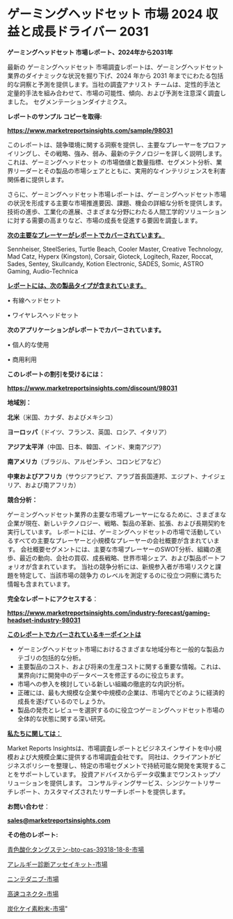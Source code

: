 # ゲーミングヘッドセット 市場 2024 収益と成長ドライバー 2031

<strong>ゲーミングヘッドセット 市場レポート、2024年から2031年</strong>

最新の ゲーミングヘッドセット 市場調査レポートは、ゲーミングヘッドセット 業界のダイナミックな状況を掘り下げ、2024 年から 2031 年までにわたる包括的な洞察と予測を提供します。当社の調査アナリスト チームは、定性的手法と定量的手法を組み合わせて、市場の可能性、傾向、および予測を注意深く調査しました。 セグメンテーションダイナミクス。



<strong>レポートのサンプル コピーを取得:</strong> <a href=https://www.marketreportsinsights.com/sample/98031>

<strong><u>https://www.marketreportsinsights.com/sample/98031</u></strong></a>

このレポートは、競争環境に関する洞察を提供し、主要なプレーヤーをプロファイリングし、その戦略、強み、弱み、最新のテクノロジーを詳しく説明します。 これは、ゲーミングヘッドセット の市場価値と数量指標、セグメント分析、業界リーダーとその製品の市場シェアとともに、実用的なインテリジェンスを利害関係者に提供します。

さらに、ゲーミングヘッドセット市場レポートは、ゲーミングヘッドセット市場の状況を形成する主要な市場推進要因、課題、機会の詳細な分析を提供します。 技術の進歩、工業化の進展、さまざまな分野にわたる人間工学的ソリューションに対する需要の高まりなど、市場の成長を促進する要因を調査します。



<strong><u>次の主要なプレーヤーがレポートでカバーされています。</u></strong>

Sennheiser, SteelSeries, Turtle Beach, Cooler Master, Creative Technology, Mad Catz, Hyperx (Kingston), Corsair, Gioteck, Logitech, Razer, Roccat, Sades, Sentey, Skullcandy, Kotion Electronic, SADES, Somic, ASTRO Gaming, Audio-Technica



<strong><u><b>レポートには、次の製品タイプが含まれています。</b></u></strong>

• 有線ヘッドセット

• ワイヤレスヘッドセット



<strong><b>次のアプリケーションがレポートでカバーされています。</b></strong>

• 個人的な使用

• 商用利用



<strong><b>このレポートの割引を受けるには：</b></strong><a href=https://www.marketreportsinsights.com/discount/98031>

<strong><u>https://www.marketreportsinsights.com/discount/98031</u></strong></a>



<strong>地域別：</strong>



<strong>北米</strong>（米国、カナダ、およびメキシコ）



<strong>ヨーロッパ</strong>（ドイツ、フランス、英国、ロシア、イタリア）



<strong>アジア太平洋</strong>（中国、日本、韓国、インド、東南アジア）



<strong>南アメリカ</strong>（ブラジル、アルゼンチン、コロンビアなど）



<strong>中東およびアフリカ</strong>（サウジアラビア、アラブ首長国連邦、エジプト、ナイジェリア、および南アフリカ）



<strong>競合分析：</strong>

ゲーミングヘッドセット業界の主要な市場プレーヤーになるために、さまざまな企業が現在、新しいテクノロジー、戦略、製品の革新、拡張、および長期契約を実行しています。 レポートには、ゲーミングヘッドセットの市場で活動しているすべての主要なプレーヤーと小規模なプレーヤーの会社概要が含まれています。 会社概要セグメントには、主要な市場プレーヤーのSWOT分析、組織の進歩、最近の動向、会社の買収、成長戦略、世界市場シェア、および製品ポートフォリオが含まれています。 当社の競争分析には、新規参入者が市場リスクと課題を特定して、当該市場の競争力 のレベルを測定するのに役立つ洞察に満ちた情報も含まれています。



<strong>完全なレポートにアクセスする</strong>：

<a href=https://www.marketreportsinsights.com/industry-forecast/gaming-headset-industry-98031>

<strong><u>https://www.marketreportsinsights.com/industry-forecast/gaming-headset-industry-98031</u></strong></a>



<strong><u><b>このレポートでカバーされているキーポイントは</b></u></strong>
<ul>
  <li>ゲーミングヘッドセット市場におけるさまざまな地域分布と一般的な製品カテゴリの包括的な分析。</li>
  <li>主要製品のコスト、および将来の生産コストに関する重要な情報。これは、業界向けに開発中のデータベースを修正するのに役立ちます。</li>
  <li>市場への参入を検討している新しい組織の徹底的な内訳分析。</li>
  <li>正確には、最も大規模な企業や中規模の企業は、市場内でどのように経済的成長を遂げているのでしょうか。</li>
  <li>製品の発売とレビューを選択するのに役立つゲーミングヘッドセット市場の全体的な状態に関する深い研究。</li>
</ul>


<strong><u><b>私たちに関しては：</b></u></strong>

Market Reports Insightsは、市場調査レポートとビジネスインサイトを中小規模および大規模企業に提供する市場調査会社です。 同社は、クライアントがビジネスポリシーを整理し、特定の市場セグメントで持続可能な開発を実現することをサポートしています。 投資アドバイスからデータ収集までワンストップソリューションを提供します。 コンサルティングサービス、シンジケートリサーチレポート、カスタマイズされたリサーチレポートを提供します。



<strong><b>お問い合わせ</b></strong>：

<a href=mailto:sales@marketreportsinsights.com>

<strong><u>sales@marketreportsinsights.com</u></strong></a>



<strong>その他のレポート:</strong>

<a href=https://www.linkedin.com/pulse/青色酸化タングステン-bto-cas-39318-18-8-市場-2023-jku5f/>青色酸化タングステン-bto-cas-39318-18-8-市場</a>

<a href=https://www.linkedin.com/pulse/アレルギー診断アッセイキット-市場-2023-swot-分析と最新イノベーション-hl8sf/>アレルギー診断アッセイキット-市場</a>

<a href=https://www.linkedin.com/pulse/ニンテダニブ-市場-2023-競争分析と事業成長-2030-pr-news-hub-tzlpf/>ニンテダニブ-市場</a>

<a href=https://www.linkedin.com/pulse/高速コネクタ-市場-2023-swot-分析と成長率-2030-pr-news-hub-sqplf/>高速コネクタ-市場</a>

<a href=https://www.linkedin.com/pulse/炭化ケイ素粉末-市場-2030-年までの需要に焦点を当てた-2023-ykzhf/>炭化ケイ素粉末-市場</a>"
